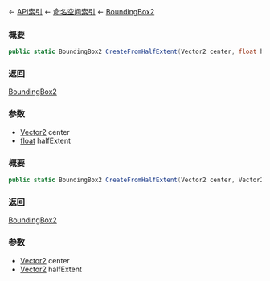 ← [API索引](Api-Index) ← [命名空间索引](Namespace-Index) ← [BoundingBox2](VRageMath.BoundingBox2)

### 概要

```csharp
public static BoundingBox2 CreateFromHalfExtent(Vector2 center, float halfExtent)
```



### 返回

[BoundingBox2](VRageMath.BoundingBox2)



### 参数

* [Vector2](VRageMath.Vector2) center
* [float](https://docs.microsoft.com/en-us/dotnet/api/System.Single?view=netframework-4.6) halfExtent
### 概要

```csharp
public static BoundingBox2 CreateFromHalfExtent(Vector2 center, Vector2 halfExtent)
```



### 返回

[BoundingBox2](VRageMath.BoundingBox2)



### 参数

* [Vector2](VRageMath.Vector2) center
* [Vector2](VRageMath.Vector2) halfExtent
